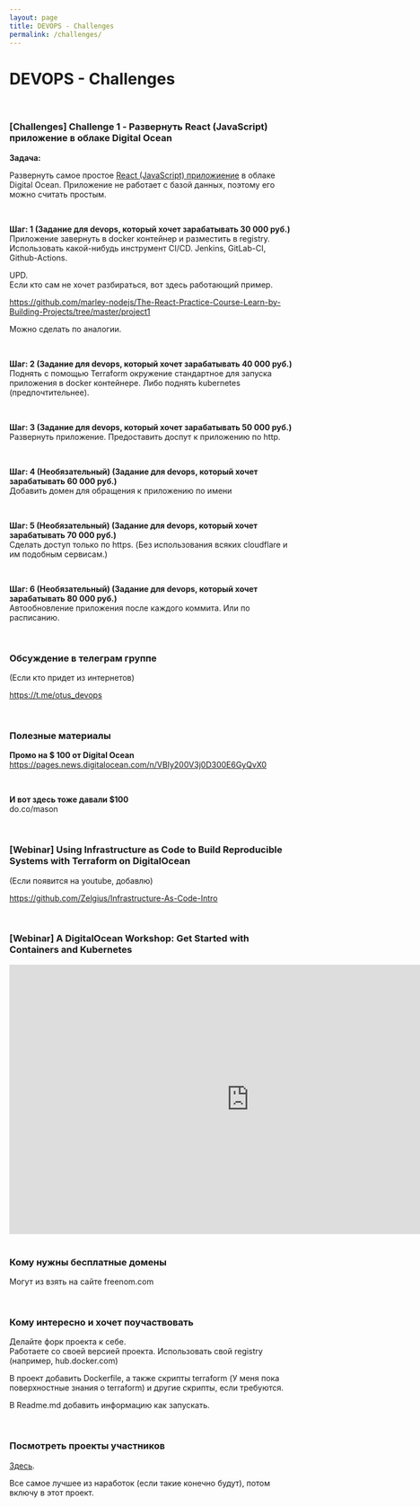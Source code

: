 ```yaml
---
layout: page
title: DEVOPS - Challenges
permalink: /challenges/
---
```


# DEVOPS - Challenges

<br/>

### [Challenges] Challenge 1 - Развернуть React (JavaScript) приложение в облаке Digital Ocean

**Задача:**  

Развернуть самое простое <a href="https://github.com/marley-nodejs/React-hooks-writing-real-project">React (JavaScript) приложиение</a> в облаке Digital Ocean. Приложение не работает с базой данных, поэтому его можно считать простым. 

<br/>

**Шаг: 1 (Задание для devops, который хочет зарабатывать 30 000 руб.)**  
Приложение завернуть в docker контейнер и разместить в registry. Использовать какой-нибудь инструмент CI/CD. Jenkins, GitLab-CI, Github-Actions.

UPD.  
Если кто сам не хочет разбираться, вот здесь работающий пример.

https://github.com/marley-nodejs/The-React-Practice-Course-Learn-by-Building-Projects/tree/master/project1

Можно сделать по аналогии.

<br/>

**Шаг: 2 (Задание для devops, который хочет зарабатывать 40 000 руб.)**  
Поднять с помощью Terraform окружение стандартное для запуска приложения в docker контейнере. Либо поднять kubernetes (предпочтительнее).

<br/>

**Шаг: 3 (Задание для devops, который хочет зарабатывать 50 000 руб.)**  
Развернуть приложение. Предоставить доспут к приложению по http.

<br/>

**Шаг: 4 (Необязательный) (Задание для devops, который хочет зарабатывать 60 000 руб.)**  
Добавить домен для обращения к приложению по имени

<br/>

**Шаг: 5 (Необязательный) (Задание для devops, который хочет зарабатывать 70 000 руб.)**  
Сделать доступ только по https. (Без использования всяких cloudflare и им подобным сервисам.)

<br/>

**Шаг: 6 (Необязательный) (Задание для devops, который хочет зарабатывать 80 000 руб.)**  
Автообновление приложения после каждого коммита. Или по расписанию.


<br/>

### Обсуждение в телеграм группе

(Если кто придет из интернетов)

https://t.me/otus_devops

<br/>

### Полезные материалы

**Промо на $ 100 от Digital Ocean**  
https://pages.news.digitalocean.com/n/VBIy200V3j0D300E6GyQvX0

<br/>

**И вот здесь тоже давали $100**  
do.co/mason



<br/>

### [Webinar] Using Infrastructure as Code to Build Reproducible Systems with Terraform on DigitalOcean

(Если появится на youtube, добавлю)

https://github.com/Zelgius/Infrastructure-As-Code-Intro


<br/>

### [Webinar] A DigitalOcean Workshop: Get Started with Containers and Kubernetes

<div align="center">
    <iframe width="853" height="480" src="https://www.youtube.com/embed/7WOgYfZgSf0" frameborder="0" allow="accelerometer; autoplay; encrypted-media; gyroscope; picture-in-picture" allowfullscreen></iframe>
</div>

<br/>

### Кому нужны бесплатные домены

Могут из взять на сайте freenom.com

<br/>

### Кому интересно и хочет поучаствовать

Делайте форк проекта к себе.  
Работаете со своей версией проекта. Использовать свой registry (например, hub.docker.com)

В проект добавить Dockerfile, а также скрипты terraform (У меня пока поверхностные знания о terraform) и другие скрипты, если требуются. 

В Readme.md добавить информацию как запускать.

<br/>

### Посмотреть проекты участников

<a href="https://github.com/marley-nodejs/React-hooks-writing-real-project/network/members">Здесь</a>.


Все самое лучшее из наработок (если такие конечно будут), потом включу в этот проект.